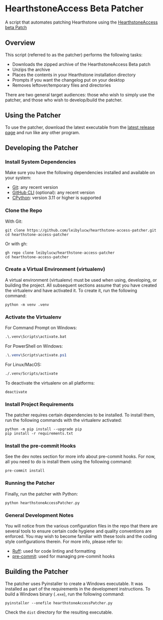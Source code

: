 # HearthstoneAccess Beta Patcher
A script that automates patching Hearthstone using the [HearthstoneAccess beta Patch](https://www.hearthstoneaccess.com/)

## Overview
This script (referred to as the patcher) performs the following tasks:
* Downloads the zipped archive of the HearthstoneAccess Beta patch
* Unzips the archive
* Places the contents in your Hearthstone installation directory
* Prompts if you want the changelog put on your desktop
* Removes leftover/temporary files and directories

There are two general target audiences: those who wish to simply use the patcher, and those who wish to develop/build the patcher.

## Using the Patcher
To use the patcher, download the latest executable from the [latest release page](https://github.com/leibylucw/hearthstone-access-patcher/releases/latest) and run like any other program.

## Developing the Patcher
### Install System Dependencies
Make sure you have the following dependencies installed and available on your system:
* [Git](https://git-scm.com/): any recent version
* [GitHub CLI](https://cli.github.com/) (optional): any recent version
* [CPython](https://www.python.org/): version 3.11 or higher is supported

### Clone the Repo
With Git:

```shell
git clone https://github.com/leibylucw/hearthstone-access-patcher.git
cd hearthstone-access-patcher
```

Or with gh:

```shell
gh repo clone leibylucw/hearthstone-access-patcher
cd hearthstone-access-patcher
```

### Create a Virtual Environment (virtualenv)
A virtual environment (virtualenv) must be used when using, developing, or building the project. All subsequent sections assume that you have created the virtualenv and have activated it. To create it, run the following command:

```shell
python -m venv .venv
```

### Activate the Virtualenv
For Command Prompt on Windows:

```cmd
.\.venv\Scripts\activate.bat
```

For PowerShell on Windows:

```powershell
.\.venv\Scripts\activate.ps1
```

For Linux/MacOS:

```sh
./.venv/Scripts/activate
```

To deactivate the virtualenv on all platforms:

```shell
deactivate
```

### Install Project Requirements
The patcher requires certain dependencies to be installed. To install them, run the following commands with the virtualenv activated:

```shell
python -m pip install --upgrade pip
pip install -r requirements.txt
```

### Install the pre-commit Hooks
See the dev notes section for more info about pre-commit hooks. For now, all you need to do is install them using the following command:

```shell
pre-commit install
```

### Running the Patcher
Finally, run the patcher with Python:

```shell
python hearthstoneAccessPatcher.py
```

### General Development Notes
You will notice from the various configuration files in the repo that there are several tools to ensure certain code hygiene and quality conventions are enforced. You may wish to become familiar with these tools and the coding style configurations therein. For more info, please refer to:
* [Ruff](https://github.com/astral-sh/ruff): used for code linting and formatting
* [pre-commit](https://github.com/pre-commit/pre-commit): used for managing pre-commit hooks

## Building the Patcher
The patcher uses Pyinstaller to create a Windows executable. It was installed as part of the requirements in the development instructions. To build a Windows binary (`.exe`), run the following command:

```
pyinstaller --onefile hearthstoneAccessPatcher.py
```

Check the `dist` directory for the resulting executable.
